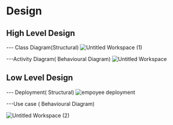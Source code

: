 # Design

## High Level Design 

--- Class Diagram(Structural) 
![Untitled Workspace (1)](https://user-images.githubusercontent.com/85819741/132127023-7ca5d6b8-7264-4540-9ce3-9f9cb83dda61.jpg)

---Activity Diagram( Behavioural Diagram)
![Untitled Workspace](https://user-images.githubusercontent.com/85819741/132127070-cc7fb292-c9dd-49f9-af1e-c0824158817e.jpg)

## Low Level Design 
--- Deployment( Structural)
![empoyee deployment](https://user-images.githubusercontent.com/85819741/132127135-bda26af8-9e92-4f56-a7d2-d9c1c874c7d0.JPG)

---Use case ( Behavioural Diagram)

![Untitled Workspace (2)](https://user-images.githubusercontent.com/85819741/132127164-755b347e-ce21-4b39-bc1c-9aacc5d7b2d0.jpg)
